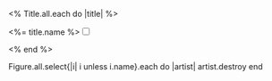 <% Title.all.each do |title| %>
<p><%= title.name %><input id="<%= title.name %>" type="checkbox" name="title_ids[]" value="<%= title.id %>"></p>
<% end %>


Figure.all.select{|i| i unless i.name}.each do |artist| artist.destroy end
